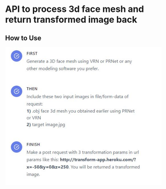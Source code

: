 <h1>API to process 3d face mesh and return transformed image back</h1>
<h2>How to Use</h2>

![Demo](demo.jpg?raw=true "Demo")
